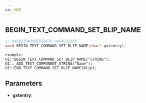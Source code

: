 ```yaml
---
ns: HUD
---
```

## BEGIN_TEXT_COMMAND_SET_BLIP_NAME

```c
// 0xF9113A30DE5C6670 0xF4C211F6
void BEGIN_TEXT_COMMAND_SET_BLIP_NAME(char* gxtentry);
```

```
example:  
UI::BEGIN_TEXT_COMMAND_SET_BLIP_NAME("STRING");  
UI::_ADD_TEXT_COMPONENT_STRING("Name");  
UI::END_TEXT_COMMAND_SET_BLIP_NAME(blip);  
```

## Parameters
* **gxtentry**: 

